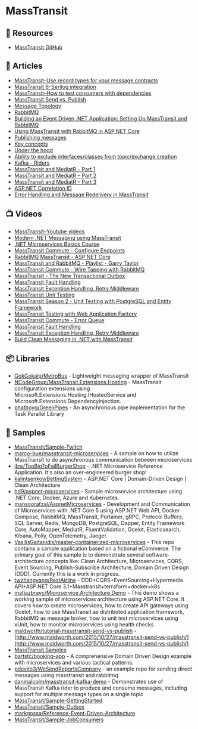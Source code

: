 # MassTransit

## 📘 Resources
- [MassTransit GitHub](https://github.com/MassTransit/MassTransit)

## 📕 Articles
- [MassTransit–Use record types for your message contracts](https://bartwullems.blogspot.com/2021/06/masstransituse-record-types-for-your.html)
- [MassTransit 6–Serilog integration](https://bartwullems.blogspot.com/2020/01/masstransit-6serilog-integration.html)
- [MassTransit–How to test consumers with dependencies](https://bartwullems.blogspot.com/2021/02/masstransithow-to-test-consumers-with.html)
- [MassTransit Send vs. Publish](https://www.maldworth.com/2015/10/27/masstransit-send-vs-publish/)
- [Message Topology](https://masstransit-project.com/advanced/topology/message.html)
- [RabbitMQ](https://masstransit-project.com/advanced/topology/rabbitmq.html)
- [Building an Event Driven .NET Application: Setting Up MassTransit and RabbitMQ](https://wrapt.dev/blog/building-an-event-driven-dotnet-application-setting-up-masstransit-and-rabbitmq)
- [Using MassTransit with RabbitMQ in ASP.NET Core](https://code-maze.com/masstransit-rabbitmq-aspnetcore/)
- [Publishing messages](https://masstransit-project.com/understand/publishing.html)
- [Key concepts](https://masstransit-project.com/understand/key-ideas.html)
- [Under the hood](https://masstransit-project.com/understand/under-the-hood.html)
- [Ability to exclude interfaces/classes from topic/exchange creation](https://github.com/MassTransit/MassTransit/issues/2018)
- [Kafka - Riders](https://masstransit-project.com/usage/riders/kafka.html)
- [MassTransit and MediatR – Part 1](https://markgossa.com/2022/06/masstransit-and-mediatr.html)
- [MassTransit and MediatR – Part 2](https://markgossa.com/2022/06/masstransit-exponential-back-off.html)
- [MassTransit and MediatR – Part 3](https://markgossa.com/2022/07/masstransit-mediatr-dead-letter-invalid-messages.html)
- [ASP.NET Correlation ID](https://markgossa.com/2022/05/asp-net-correlation-id.html)
- [Error Handling and Message Redelivery in MassTransit](https://www.gokhan-gokalp.com/en/messaging-yapilarinda-masstransit-ile-error-ve-redeliver-handling/)

## 📺 Videos
- [MassTransit–Youtube videos](https://bartwullems.blogspot.com/2020/07/masstransityoutube-videos.html)
- [Modern .NET Messaging using MassTransit](https://www.youtube.com/watch?v=jQNQDLv7QmU)
- [.NET Microservices Basics Course](https://youtu.be/ByYyk8eMG6c?t=18839)
- [MassTransit Commute - Configure Endpoints](https://www.youtube.com/watch?v=bsUlQ93j2MY)
- [RabbitMQ MassTransit - ASP NET Core](https://www.youtube.com/watch?v=sOwkIz07gvo)
- [MassTransit and RabbitMQ - Playlist - Garry Taylor](https://www.youtube.com/playlist?list=PL8vZpHuqa_hOP8f1AT5r8FSP1fKm9ALZO)
- [MassTransit Commute - Wire Tapping with RabbitMQ](https://www.youtube.com/watch?v=vNpXjy7psxs)
- [MassTransit - The New Transactional Outbox](https://www.youtube.com/watch?v=3TjGnmLno_A)
- [MassTransit Fault Handling](https://www.youtube.com/watch?v=-lpGYnznbco)
- [MassTransit Exception Handling, Retry Middleware](https://www.youtube.com/watch?v=f1Oa65U2OeQ)
- [MassTransit Unit Testing](https://www.youtube.com/watch?v=Cx-Mc0DCpfE)
- [MassTransit Season 2 - Unit Testing with PostgreSQL and Entity Framework](https://www.youtube.com/watch?v=yfRRqPtqkgM)
- [MassTransit Testing with Web Application Factory](https://www.youtube.com/watch?v=Uzme7vInDz0)
- [MassTransit Commute - Error Queue](https://www.youtube.com/watch?v=3TMKUu7c4lc)
- [MassTransit Fault Handling](https://www.youtube.com/watch?v=-lpGYnznbco)
- [MassTransit Exception Handling, Retry Middleware](https://www.youtube.com/watch?v=f1Oa65U2OeQ)
- [Build Clean Messaging in .NET with MassTransit](https://www.youtube.com/watch?v=4FFYefcx4Bg)

## 📦 Libraries
- [GokGokalp/MetroBus](https://github.com/GokGokalp/MetroBus) - Lightweight messaging wrapper of MassTransit
- [NCodeGroup/MassTransit.Extensions.Hosting](https://github.com/NCodeGroup/MassTransit.Extensions.Hosting) - MassTransit configuration extensions using Microsoft.Extensions.Hosting.IHostedService and Microsoft.Extensions.DependencyInjection.
- [phatboyg/GreenPipes](https://github.com/phatboyg/GreenPipes) - An asynchronous pipe implementation for the Task Parallel Library

## 🚀 Samples
- [MassTransit/Sample-Twitch](https://github.com/MassTransit/Sample-Twitch)
- [marco-bue/masstransit-microservices](https://github.com/marco-bue/masstransit-microservices) - A sample on how to utilize MassTransit to do asynchronous communication between microservices
- [jbw/TooBigToFailBurgerShop](https://github.com/jbw/TooBigToFailBurgerShop) - .NET Microservice Reference Application. It's also an over-engineered burger shop!
- [kalintsenkov/BettingSystem](https://github.com/kalintsenkov/BettingSystem) - ASP.NET Core | Domain-Driven Design | Clean Architecture
- [hd9/aspnet-microservices](https://github.com/hd9/aspnet-microservices) - Sample microservice architecture using .NET Core, Docker, Azure and Kubernetes.
- [mansoorafzal/AspnetMicroservices](https://github.com/mansoorafzal/AspnetMicroservices) - Development and Communication of Microservices with .NET Core 5 using ASP.NET Web API, Docker Compose, RabbitMQ, MassTransit, Portainer, gRPC, Protocol Buffers, SQL Server, Redis, MongoDB, PostgreSQL, Dapper, Entity Framework Core, AutoMapper, MediatR, FluentValidation, Ocelot, Elasticsearch, Kibana, Polly, OpenTelemetry, Jaeger.
- [VasilisGaitanidis/master-containerized-microservices](https://github.com/VasilisGaitanidis/master-containerized-microservices) - This repo contains a sample application based on a fictional eCommerce. The primary goal of this sample is to demonstrate several software-architecture concepts like: Clean Architecture, Microservices, CQRS, Event Sourcing, Publish-Subscribe Architecture, Domain Driven Design (DDD). Currently this is a work in progress.
- [twzhangyang/RestAirline](https://github.com/twzhangyang/RestAirline) - DDD+CQRS+EventSourcing+Hypermedia API+ASP.NET Core 3.1+Masstransit+terraform+docker+k8s
- [matjazbravc/Microservice.Architecture.Demo](https://github.com/matjazbravc/Microservice.Architecture.Demo) - This demo shows a working sample of microservices architecture using ASP.NET Core. It covers how to create microservices, how to create API gateways using Ocelot, how to use MassTransit as distributed application framework, RabbitMQ as message broker, how to unit test microservices using xUnit, how to monitor microservices using health checks
- [maldworth/tutorial-masstransit-send-vs-publish](https://github.com/maldworth/tutorial-masstransit-send-vs-publish) - [http://www.maldworth.com/2015/10/27/masstransit-send-vs-publish/](http://www.maldworth.com/2015/10/27/masstransit-send-vs-publish/)
- [MassTransit Samples](https://masstransit-project.com/learn/samples.html)
- [bartstc/booking-app](https://github.com/bartstc/booking-app) - A comprehensive Domain Driven Design example with microservices and various tactical patterns.
- [pdevito3/WeSendReportsCompany](https://github.com/pdevito3/WeSendReportsCompany) - an example repo for sending direct messages using masstransit and rabbitmq
- [danmalcolm/masstransit-kafka-demo](https://github.com/danmalcolm/masstransit-kafka-demo) - Demonstrates use of MassTransit Kafka rider to produce and consume messages, including support for multiple message types on a single topic
- [MassTransit/Sample-GettingStarted](https://github.com/MassTransit/Sample-GettingStarted)
- [MassTransit/Sample-Outbox](https://github.com/MassTransit/Sample-Outbox)
- [markgossa/Reference-Event-Driven-Architecture](https://github.com/markgossa/Reference-Event-Driven-Architecture)
- [MassTransit/Sample-JobConsumers](https://github.com/MassTransit/Sample-JobConsumers)